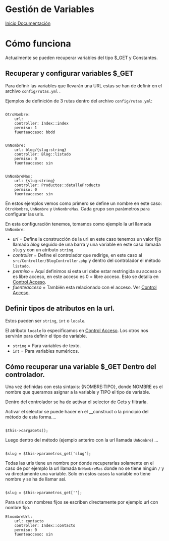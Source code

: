 Gestión de Variables
=================

[Inicio Documentación][1] 

# Cómo funciona

Actualmente se pueden recuperar variables del tipo $_GET y Constantes.

## Recuperar y configurar variables $_GET


Para definir las variables que llevarán una URL estas se han de definir en el archivo `config/rutas.yml` .

Ejemplos de definición de 3 rutas dentro del archivo `config/rutas.yml`:

```

OtroNombre:
    url: 
    controller: Index::index
    permiso: 1
    fuenteacceso: bbdd


UnNombre:
    url: blog/{slug:string}
    controller: Blog::listado
    permiso: 0
    fuenteacceso: sin


UnNombreMas:
    url: {slug:string}
    controller: Productos::detalleProducto
    permiso: 0
    fuenteacceso: sin

```

En estos ejemplos vemos como primero se define un nombre en este caso: `OtroNombre`, `UnNombre` y `UnNombreMas`. Cada grupo son parámetros para configurar las urls.

En esta configuración tenemos, tomamos como ejemplo la url llamada `UnNombre`:

- *url* = Define la construcción de la url en este caso tenemos un valor fijo llamado *blog* seguido de una barra y una variable en este caso llamada `slug` y con un atributo `string`.
- *controller* = Define el controlador que redirige, en este caso al `src/Controller/BlogController.php` y dentro del controlador el método `listado`.
- *permiso* = Aquí definimos si esta url debe estar restringida su acceso o es libre acceso, en este  acceso es 0 = libre acceso. Esto se detalla en  [Control Acceso][2].
- *fuenteacceso* = También esta relacionado con el acceso. Ver [Control Acceso][2].


## Definir tipos de atributos en la url.

Estos pueden ser `string`, `int` o `locale`.

El atributo `locale` lo especificamos en [Control Acceso][2]. Los otros nos servirán para definir el tipo de variable.

- `string` = Para variables de texto.
- `int`    = Para variables numéricos.


## Cómo recuperar una variable $_GET Dentro del controlador.

Una vez definidas con esta sintaxis: {NOMBRE:TIPO}, donde NOMBRE es el nombre que queramos asignar a la variable y TIPO el tipo de variable.

Dentro del controlador se ha de activar el selector de Gets y filtrarla.

Activar el selector se puede hacer en el __construct o la principio del método de esta forma....


```

$this->cargaGets();

```

Luego dentro del método (ejemplo anteriro con la url llamada `UnNombre`) ...

```

$slug = $this->parametros_get['slug'];

```

Todas las urls tiene un nombre por donde recuperarlas solamente en el caso de por ejemplo la url llamada `UnNombreMas` donde no se tiene ningún `/` y va directamente una variable. Solo en estos casos la variable no tiene nombre y se ha de llamar así.


```

$slug = $this->parametros_get[''];

```

Para urls con nombres fijos se escriben directamente por ejemplo url con nombre fijo.


```
ElnombreUrl:
    url: contacto
    controller: Index::contacto
    permiso: 0
    fuenteacceso: sin


```


[1]:  Inicio_Documentacion.md
[2]: Sistema_seguridad.md
